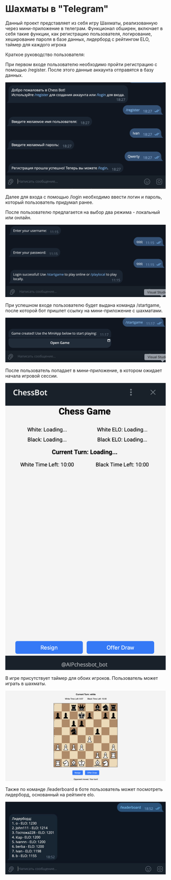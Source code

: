 <h1>Шахматы в &quot;Telegram&quot;</h1>
<p>Данный проект представляет из себя игру Шахматы, реализованную через мини-приложение в телеграм. Функционал обширен, включает в себя такие функции, как регистрацию пользователя, логирование, хеширование пароля в базе данных, лидерборд с рейтингом ELO, таймер для каждого игрока</p>
<p>Краткое руководство пользователя:</p>
<p>При первом входе пользователю необходимо пройти регистрацию с помощью /register. После этого данные аккаунта отправятся в базу данных.&nbsp;</p>
<img src="https://github.com/maxim290905/TelegramChessBot/blob/main/%20%20.png">
<p>Далее для входа с помощью /login необходимо ввести логин и пароль, который пользователь придумал ранее.</p>
<p>После пользователю предлагается на выбор два режима - локальный или онлайн.&nbsp;</p>
<img src="https://github.com/maxim290905/TelegramChessBot/blob/main/Снимок%20экрана%202024-12-14%20в%2011.16.14.png">
<p>При успешном входе пользователю будет выдана команда /startgame, после которой бот пришлет ссылку на мини-приложение с шахматами.&nbsp;</p>
<img src=https://github.com/maxim290905/TelegramChessBot/blob/main/Снимок%20экрана%202024-12-14%20в%2011.17.54.png">
<p>После пользователь попадает в мини-приложение, в котором ожидает начала игровой сессии.</p>
<img src="https://github.com/maxim290905/TelegramChessBot/blob/main/Снимок%20экрана%202024-12-14%20в%2006.01.22.png">
<p>В игре присутствует таймер для обоих игроков. Пользователь может играть в шахматы.</p>
<img src="https://github.com/maxim290905/TelegramChessBot/blob/main/Снимок%20экрана%202024-12-13%20в%2018.44.57.png">
<p>Также по команде /leaderboard в боте пользователь может посмотреть лидерборд, основанный на рейтинге elo.</p>
<img src="https://github.com/maxim290905/TelegramChessBot/blob/main/IMG_6449.JPG">
<p>&nbsp;</p>
